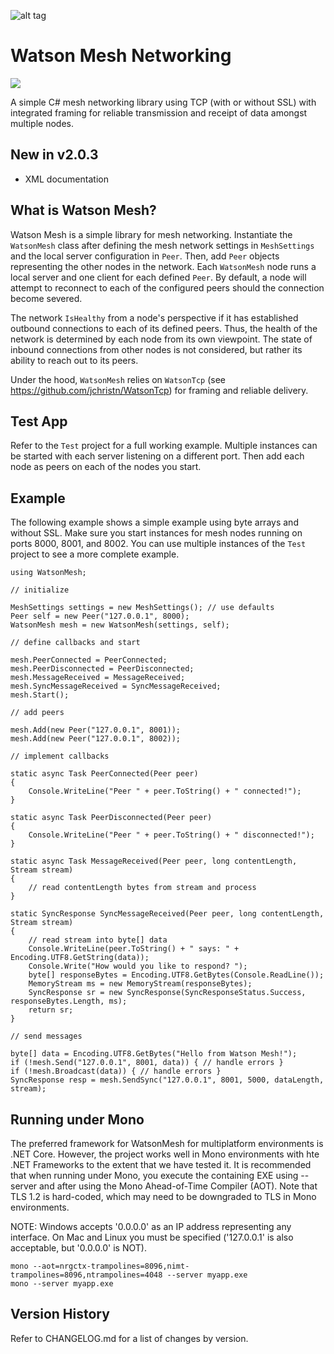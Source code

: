 ![alt tag](https://github.com/jchristn/watsonmesh/blob/master/assets/watson.ico)

# Watson Mesh Networking

[![][nuget-img]][nuget]

[nuget]:     https://www.nuget.org/packages/WatsonMesh/
[nuget-img]: https://badge.fury.io/nu/Object.svg

A simple C# mesh networking library using TCP (with or without SSL) with integrated framing for reliable transmission and receipt of data amongst multiple nodes.

## New in v2.0.3

- XML documentation

## What is Watson Mesh?

Watson Mesh is a simple library for mesh networking.  Instantiate the ```WatsonMesh``` class after defining the mesh network settings in ```MeshSettings``` and the local server configuration in ```Peer```.  Then, add ```Peer``` objects representing the other nodes in the network.  Each ```WatsonMesh``` node runs a local server and one client for each defined ```Peer```.  By default, a node will attempt to reconnect to each of the configured peers should the connection become severed.  

The network ```IsHealthy``` from a node's perspective if it has established outbound connections to each of its defined peers.  Thus, the health of the network is determined by each node from its own viewpoint.  The state of inbound connections from other nodes is not considered, but rather its ability to reach out to its peers.
  
Under the hood, ```WatsonMesh``` relies on ```WatsonTcp``` (see https://github.com/jchristn/WatsonTcp) for framing and reliable delivery.

## Test App

Refer to the ```Test``` project for a full working example.  Multiple instances can be started with each server listening on a different port.  Then add each node as peers on each of the nodes you start.

## Example

The following example shows a simple example using byte arrays and without SSL.  Make sure you start instances for mesh nodes running on ports 8000, 8001, and 8002.  You can use multiple instances of the ```Test``` project to see a more complete example. 

```
using WatsonMesh; 

// initialize

MeshSettings settings = new MeshSettings(); // use defaults
Peer self = new Peer("127.0.0.1", 8000);
WatsonMesh mesh = new WatsonMesh(settings, self);

// define callbacks and start

mesh.PeerConnected = PeerConnected;
mesh.PeerDisconnected = PeerDisconnected;
mesh.MessageReceived = MessageReceived;
mesh.SyncMessageReceived = SyncMessageReceived;
mesh.Start();

// add peers 

mesh.Add(new Peer("127.0.0.1", 8001));
mesh.Add(new Peer("127.0.0.1", 8002)); 

// implement callbacks

static async Task PeerConnected(Peer peer) 
{
    Console.WriteLine("Peer " + peer.ToString() + " connected!");
}

static async Task PeerDisconnected(Peer peer) 
{
    Console.WriteLine("Peer " + peer.ToString() + " disconnected!");
}

static async Task MessageReceived(Peer peer, long contentLength, Stream stream) 
{
    // read contentLength bytes from stream and process
}

static SyncResponse SyncMessageReceived(Peer peer, long contentLength, Stream stream) 
{
	// read stream into byte[] data
	Console.WriteLine(peer.ToString() + " says: " + Encoding.UTF8.GetString(data));
	Console.Write("How would you like to respond? ");
	byte[] responseBytes = Encoding.UTF8.GetBytes(Console.ReadLine());
    MemoryStream ms = new MemoryStream(responseBytes);
	SyncResponse sr = new SyncResponse(SyncResponseStatus.Success, responseBytes.Length, ms);
	return sr;
}

// send messages

byte[] data = Encoding.UTF8.GetBytes("Hello from Watson Mesh!");
if (!mesh.Send("127.0.0.1", 8001, data)) { // handle errors }
if (!mesh.Broadcast(data)) { // handle errors }
SyncResponse resp = mesh.SendSync("127.0.0.1", 8001, 5000, dataLength, stream);
```

## Running under Mono

The preferred framework for WatsonMesh for multiplatform environments is .NET Core.  However, the project works well in Mono environments with hte .NET Frameworks to the extent that we have tested it. It is recommended that when running under Mono, you execute the containing EXE using --server and after using the Mono Ahead-of-Time Compiler (AOT).  Note that TLS 1.2 is hard-coded, which may need to be downgraded to TLS in Mono environments.

NOTE: Windows accepts '0.0.0.0' as an IP address representing any interface.  On Mac and Linux you must be specified ('127.0.0.1' is also acceptable, but '0.0.0.0' is NOT).
```
mono --aot=nrgctx-trampolines=8096,nimt-trampolines=8096,ntrampolines=4048 --server myapp.exe
mono --server myapp.exe
```
 
## Version History

Refer to CHANGELOG.md for a list of changes by version.
